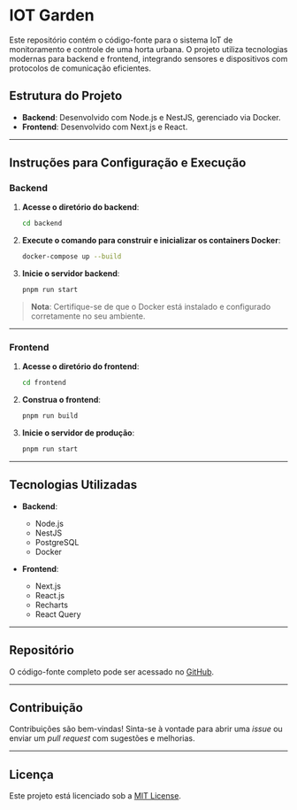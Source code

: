 # IOT Garden

Este repositório contém o código-fonte para o sistema IoT de monitoramento e controle de uma horta urbana. O projeto utiliza tecnologias modernas para backend e frontend, integrando sensores e dispositivos com protocolos de comunicação eficientes.

## Estrutura do Projeto

- **Backend**: Desenvolvido com Node.js e NestJS, gerenciado via Docker.
- **Frontend**: Desenvolvido com Next.js e React.

---

## Instruções para Configuração e Execução

### Backend

1. **Acesse o diretório do backend**:

   ```bash
   cd backend
   ```

2. **Execute o comando para construir e inicializar os containers Docker**:

   ```bash
   docker-compose up --build
   ```

3. **Inicie o servidor backend**:
   ```bash
   pnpm run start
   ```

> **Nota**: Certifique-se de que o Docker está instalado e configurado corretamente no seu ambiente.

---

### Frontend

1. **Acesse o diretório do frontend**:

   ```bash
   cd frontend
   ```

2. **Construa o frontend**:

   ```bash
   pnpm run build
   ```

3. **Inicie o servidor de produção**:
   ```bash
   pnpm run start
   ```

---

## Tecnologias Utilizadas

- **Backend**:

  - Node.js
  - NestJS
  - PostgreSQL
  - Docker

- **Frontend**:
  - Next.js
  - React.js
  - Recharts
  - React Query

---

## Repositório

O código-fonte completo pode ser acessado no [GitHub](https://github.com/luigiremor/IOT_garden).

---

## Contribuição

Contribuições são bem-vindas! Sinta-se à vontade para abrir uma _issue_ ou enviar um _pull request_ com sugestões e melhorias.

---

## Licença

Este projeto está licenciado sob a [MIT License](LICENSE).
